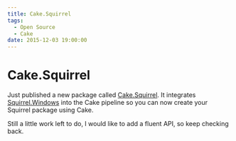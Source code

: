 ```yaml
---
title: Cake.Squirrel
tags:
  - Open Source
  - Cake
date: 2015-12-03 19:00:00
---
```


# Cake.Squirrel

Just published a new package called [Cake.Squirrel](https://www.nuget.org/packages/Cake.Squirrel/). It integrates [Squirrel.Windows](https://github.com/Squirrel/Squirrel.Windows)
into the Cake pipeline so you can now create your Squirrel package using Cake.

Still a little work left to do, I would like to add a fluent API, so keep
checking back.
